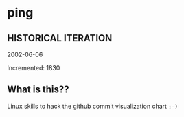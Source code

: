 # ping

## HISTORICAL ITERATION
2002-06-06

Incremented: 1830

## What is this?? 
Linux skills to hack the github commit visualization chart `;-)`
